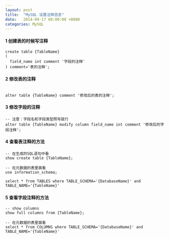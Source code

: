 ```yaml
---
layout: post
title:  "MySQL 设置注释信息"
date:   2014-09-17 08:00:00 +0800
categories: MySQL
---
```


#### 1 创建表的时候写注释

<pre><code>create table {TableName}
(
  field_name int comment '字段的注释'
) comment='表的注释';
</code></pre>

#### 2 修改表的注释

<code>
alter table {TableName} comment '修改后的表的注释';
</code>

#### 3 修改字段的注释

<pre><code>-- 注意：字段名和字段类型照写就行  
alter table {TableName} modify column field_name int comment '修改后的字段注释';
</code></pre>

#### 4 查看表注释的方法
<pre><code>-- 在生成的SQL语句中看  
show create table {TableName};
</code></pre>

<pre><code>-- 在元数据的表里面看  
use information_schema;

select * from TABLES where TABLE_SCHEMA='{DatabaseName}' and TABLE_NAME='{TableName}'
</code></pre>

#### 5 查看字段注释的方法
<pre><code>-- show columns  
show full columns from {TableName};

-- 在元数据的表里面看  
select * from COLUMNS where TABLE_SCHEMA='{DatabaseName}' and TABLE_NAME='{TableName}'
</code></pre>

